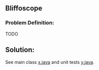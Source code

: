 ## Bliffoscope

### Problem Definition:

TODO

## Solution:
See main class [x.java](x.java) and unit tests [y.java](y.java).

<!--

Running the Bliffoscope Detector Test with 75%+ accuracy:

	Found (4) targets:
	slime torpedo (79%) detected in area [ (0,0), (10,0), (0,12), (10,12) ]
	starship (77%) detected in area [ (55,25), (68,25), (55,35), (68,35) ]
	starship (75%) detected in area [ (43,67), (56,67), (43,77), (56,77) ]
	starship (75%) detected in area [ (64,33), (77,33), (64,43), (77,43) ]

Running the Bliffoscope Detector Test with 71%+ accuracy:
	Found (10) targets:
	slime torpedo (79%) detected in area [ (0,0), (10,0), (0,12), (10,12) ]
	starship (77%) detected in area [ (55,25), (68,25), (55,35), (68,35) ]
	starship (75%) detected in area [ (43,67), (56,67), (43,77), (56,77) ]
	starship (75%) detected in area [ (64,33), (77,33), (64,43), (77,43) ]
	slime torpedo (73%) detected in area [ (25,78), (35,78), (25,90), (35,90) ]
	starship (72%) detected in area [ (56,25), (69,25), (56,35), (69,35) ]
	starship (72%) detected in area [ (42,67), (55,67), (42,77), (55,77) ]
	starship (71%) detected in area [ (78,9), (91,9), (78,19), (91,19) ]
	slime torpedo (71%) detected in area [ (20,36), (30,36), (20,48), (30,48) ]
	slime torpedo (71%) detected in area [ (10,45), (20,45), (10,57), (20,57) ]

-->